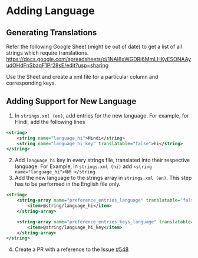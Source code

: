 # Adding Language

## Generating Translations

Refer the following Google Sheet (might be out of date) to get a list of all strings which require translations.
https://docs.google.com/spreadsheets/d/1NAl8xWGDRj6MmLHKyESONAAyudOHdFnSbaqF1Pr28sE/edit?usp=sharing

Use the Sheet and create a xml file for a particular column and corresponding keys.

## Adding Support for New Language

1. In `strings.xml (en)`, add entries for the new language. For example, for Hindi, add the following lines
```xml
<string>
    <string name="language_hi">Hindi</string>
    <string name="language_hi_key" translatable="false">hi</string>
</string>
```
2. Add `language_hi` key in every strings file, translated into their respective language. For Example, in `strings.xml (hi)` add ```<string name="language_hi">हिंदी </string```
3. Add the new language to the strings array in `strings.xml (en)`. This step has to be performed in the English file only.
```xml
<string>
    <string-array name="preference_entries_language" translatable="false">
        <item>@string/language_hi</item>
    </string-array>

    <string-array name="preference_entries_keys_language" translatable="false">
        <item>@string/language_hi_key</item>
    </string-array>
</string>
```
4. Create a PR with a reference to the Issue [#548](https://github.com/amahi/android/issues/548)
